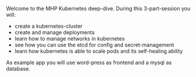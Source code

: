 Welcome to the MHP Kubernetes deep-dive. During this 3-part-session you will:
- create a kubernetes-cluster
- create and manage deployments
- learn how to manage networks in kubernetes
- see how you can use the etcd for config and secret-management
- learn how kubernetes is able to scale pods and its self-healing ability

As example app you will use word-press as frontend and a mysql as database.
